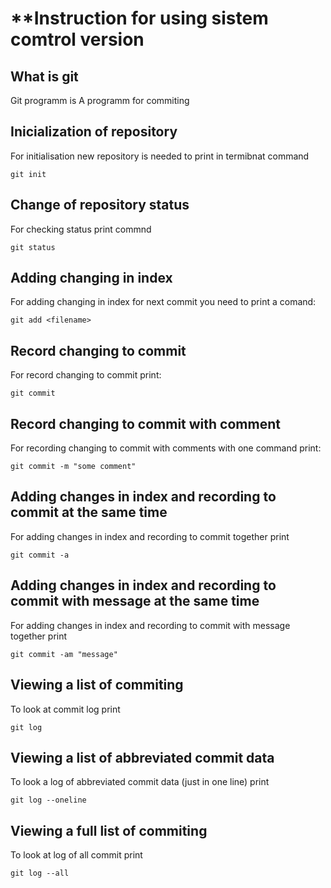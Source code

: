 # **Instruction for using sistem comtrol version

## What is git

Git programm is 
A programm for commiting

## Inicialization of repository

For initialisation new repository  is needed to print in termibnat command

    git init

## Change of repository status
For checking status print commnd

    git status

## Adding changing in index

For adding changing in index for next commit you need to print a comand:    

    git add <filename>

## Record changing to commit

For record changing to commit print:

    git commit

 ## Record changing to commit with comment

 For recording changing to commit with comments with one command print:

    git commit -m "some comment"
    
## Adding changes in index and recording to commit at the same time

For adding changes in index and recording to commit together print

    git commit -a

## Adding changes in index and recording to commit with message at the same time

For adding changes in index and recording to commit with message together print

    git commit -am "message"

## Viewing a list of commiting

To look at commit log print

    git log

## Viewing a list of abbreviated commit data

To look a log of abbreviated commit data (just in one line) print

    git log --oneline

## Viewing a full list of commiting

To look at log of all commit print

    git log --all
